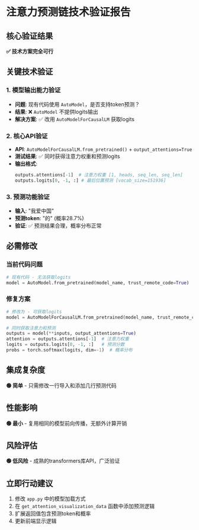 # 注意力预测链技术验证报告

## 核心验证结果
**✅ 技术方案完全可行**

## 关键技术验证

### 1. 模型输出能力验证
- **问题**: 现有代码使用 `AutoModel`，是否支持token预测？
- **结果**: ❌ `AutoModel` 不提供logits输出
- **解决方案**: ✅ 改用 `AutoModelForCausalLM` 获取logits

### 2. 核心API验证
- **API**: `AutoModelForCausalLM.from_pretrained()` + `output_attentions=True`
- **测试结果**: ✅ 同时获得注意力权重和预测logits
- **输出格式**:
  ```python
  outputs.attentions[-1]  # 注意力权重 [1, heads, seq_len, seq_len]
  outputs.logits[0, -1, :] # 最后位置预测 [vocab_size=151936]
  ```

### 3. 预测功能验证
- **输入**: "我爱中国"
- **预测token**: "的" (概率28.7%)
- **验证**: ✅ 预测结果合理，概率分布正常

## 必需修改

### 当前代码问题
```python
# 现有代码 - 无法获取logits
model = AutoModel.from_pretrained(model_name, trust_remote_code=True)
```

### 修复方案
```python
# 修改为 - 可获取logits
model = AutoModelForCausalLM.from_pretrained(model_name, trust_remote_code=True)

# 同时获取注意力和预测
outputs = model(**inputs, output_attentions=True)
attention = outputs.attentions[-1]  # 注意力权重
logits = outputs.logits[0, -1, :]   # 预测分数
probs = torch.softmax(logits, dim=-1)  # 概率分布
```

## 集成复杂度
**🟢 简单** - 只需修改一行导入和添加几行预测代码

## 性能影响
**🟢 最小** - 复用相同的模型前向传播，无额外计算开销

## 风险评估
**🟢 低风险** - 成熟的transformers库API，广泛验证

## 立即行动建议
1. 修改 `app.py` 中的模型加载方式
2. 在 `get_attention_visualization_data` 函数中添加预测逻辑
3. 扩展返回值包含预测token和概率
4. 更新前端显示逻辑